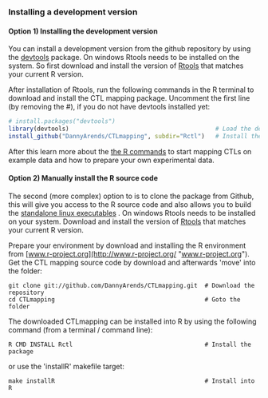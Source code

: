 ### Installing a development version

#### Option 1) Installing the development version
You can install a development version from the github repository by using the 
[devtools](https://cran.r-project.org/web/packages/devtools/index.html) 
package. On windows Rtools needs to be installed on the system. So first download and 
install the version of [Rtools](https://cran.r-project.org/bin/windows/Rtools/) that matches 
your current R version.

After installation of Rtools, run the following commands in the R 
terminal to download and install the CTL mapping package. Uncomment 
the first line (by removing the #), if you do not have devtools installed yet:

```R
# install.packages("devtools")
library(devtools)                                         # Load the devtools package
install_github("DannyArends/CTLmapping", subdir="Rctl")   # Install the package from Github
```

After this learn more about the [the R commands](learn%20CTL/STARTINGinR.md) 
to start mapping CTLs on example data and how to prepare your own experimental data.

#### Option 2) Manually install the R source code

The second (more complex) option to is to clone the package from Github, this will give 
you access to the R source code and also allows you to build the [standalone linux executables](learn%20CTL/COMPILE.md) .
On windows Rtools needs to be installed on your system. Download and install the 
version of [Rtools](https://cran.r-project.org/bin/windows/Rtools/) that matches your 
current R version.

Prepare your environment by download and installing the R environment from [www.r-project.org](http://www.r-project.org/ "www.r-project.org"). 
Get the CTL mapping source code by download and afterwards 'move' into the folder:

    git clone git://github.com/DannyArends/CTLmapping.git  # Download the repository
    cd CTLmapping                                          # Goto the folder

The downloaded CTLmapping can be installed into R by using the following command (from a terminal / command line):

    R CMD INSTALL Rctl                                     # Install the package

or use the 'installR' makefile target:

    make installR                                          # Install into R

